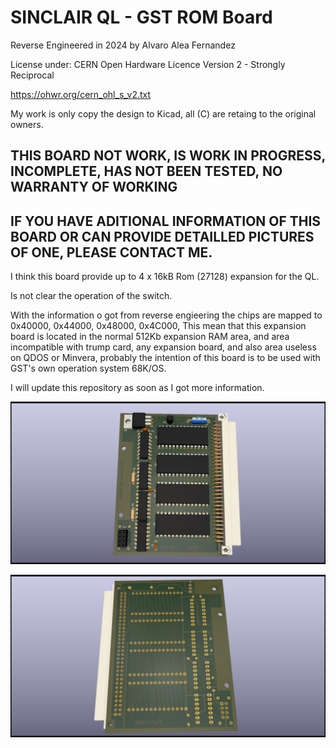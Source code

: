 # SINCLAIR QL - GST ROM Board

Reverse Engineered in 2024 by Alvaro Alea Fernandez

License under: CERN Open Hardware Licence Version 2 - Strongly Reciprocal

https://ohwr.org/cern_ohl_s_v2.txt

My work is only copy the design to Kicad, all (C) are retaing to the original owners.

## THIS BOARD NOT WORK, IS WORK IN PROGRESS, INCOMPLETE, HAS NOT BEEN TESTED, NO WARRANTY OF WORKING

## IF YOU HAVE ADITIONAL INFORMATION OF THIS BOARD OR CAN PROVIDE DETAILLED PICTURES OF ONE, PLEASE CONTACT ME.

I think this board provide up to 4 x 16kB Rom (27128) expansion for the QL.

Is not clear the operation of the switch.

With the information o got from reverse engieering the chips are mapped to 0x40000, 0x44000, 0x48000, 0x4C000, This mean that this expansion board is located in the normal 512Kb expansion RAM area, and area incompatible with trump card, any expansion board, and also area useless on QDOS or Minvera, probably the intention of this board is to be used with GST's own operation system 68K/OS.

I will update this repository as soon as I got more information.

![PCB Componentes Side](pcb_comp.png)

![PCB Solder Side](pcb_sold.png)

